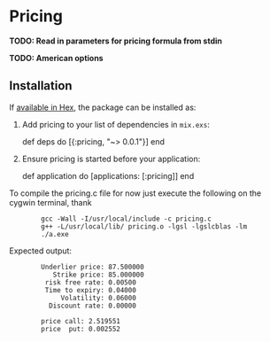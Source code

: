 # Pricing

**TODO: Read in parameters for pricing formula from stdin**

**TODO: American options**

## Installation

If [available in Hex](https://hex.pm/docs/publish), the package can be installed as:

  1. Add pricing to your list of dependencies in `mix.exs`:

        def deps do
          [{:pricing, "~> 0.0.1"}]
        end

  2. Ensure pricing is started before your application:

        def application do
          [applications: [:pricing]]
        end


To compile the pricing.c file for now just execute the following on the cygwin terminal, thank 

```
		gcc -Wall -I/usr/local/include -c pricing.c
		g++ -L/usr/local/lib/ pricing.o -lgsl -lgslcblas -lm
		./a.exe
```
Expected output:

```
		Underlier price: 87.500000
		   Strike price: 85.000000
		 risk free rate: 0.00500
		 Time to expiry: 0.04000
		     Volatility: 0.06000
		  Discount rate: 0.00000

		price call: 2.519551
		price  put: 0.002552
```